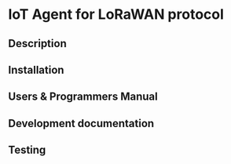 # IoT Agent for LoRaWAN protocol

## Description

## Installation

## Users & Programmers Manual

## Development documentation

## Testing